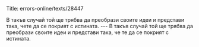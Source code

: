 Title: errors-online/texts/28447

В такъв случай той ще трябва да преобрази своите идеи и представи така, чете да се покрият с истината. --- В такъв случай той ще трябва да преобрази своите идеи и представи така, че те да се покрият с истината.
